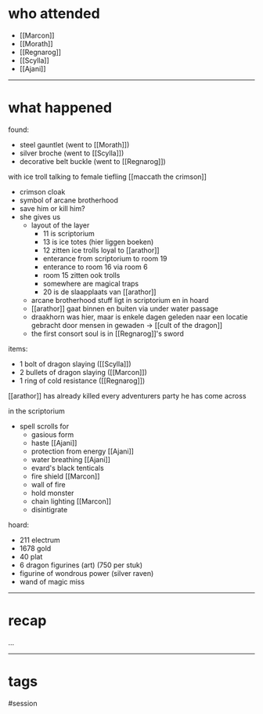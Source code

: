

# who attended

- [[Marcon]]
- [[Morath]]
- [[Regnarog]]
- [[Scylla]]
- [[Ajani]]

---
# what happened

found:
- steel gauntlet (went to [[Morath]])
- silver broche (went to [[Scylla]])
- decorative belt buckle (went to [[Regnarog]])

with ice troll
talking to female tiefling [[maccath the crimson]]
- crimson cloak
- symbol of arcane brotherhood
- save him or kill him?
- she gives us
	- layout of the layer
		- 11 is scriptorium
		- 13 is ice totes (hier liggen boeken)
		- 12 zitten ice trolls loyal to [[arathor]]
		- enterance from scriptorium to room 19
		- enterance to room 16 via room 6
		- room 15 zitten ook trolls
		- somewhere are magical traps
		- 20 is de slaapplaats van [[arathor]]
	- arcane brotherhood stuff ligt in scriptorium en in hoard
	- [[arathor]] gaat binnen en buiten via under water passage
	- draakhorn was hier, maar is enkele dagen geleden naar een locatie gebracht door mensen in gewaden -> [[cult of the dragon]]
	- the first consort soul is in [[Regnarog]]'s sword

items:
- 1 bolt of dragon slaying ([[Scylla]])
- 2 bullets of dragon slaying ([[Marcon]])
- 1 ring of cold resistance ([[Regnarog]])

[[arathor]] has already killed every adventurers party he has come across

in the scriptorium
- spell scrolls for
	- gasious form
	- haste [[Ajani]]
	- protection from energy [[Ajani]]
	- water breathing [[Ajani]]
	- evard's black tenticals
	- fire shield [[Marcon]]
	- wall of fire
	- hold monster
	- chain lighting [[Marcon]]
	- disintigrate

hoard:
- 211 electrum
- 1678 gold
- 40 plat
- 6 dragon figurines (art) (750 per stuk)
- figurine of wondrous power (silver raven)
- wand of magic miss




---
# recap

...

---
# tags

#session